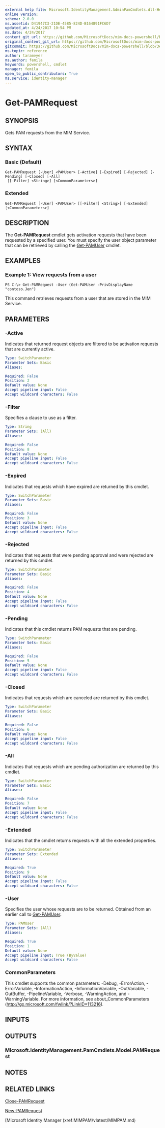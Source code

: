 ```yaml
---
external help file: Microsoft.IdentityManagement.AdminPamCmdlets.dll-Help.xml
online version: 
schema: 2.0.0
ms.assetid: D41947C3-21DE-4585-824D-B164891FC6D7
updated_at: 4/24/2017 10:54 PM
ms.date: 4/24/2017
content_git_url: https://github.com/MicrosoftDocs/mim-docs-powershell/blob/live/mim-cmdlets/MIMPAM/vlatest/Get-PAMRequest.md
original_content_git_url: https://github.com/MicrosoftDocs/mim-docs-powershell/blob/live/mim-cmdlets/MIMPAM/vlatest/Get-PAMRequest.md
gitcommit: https://github.com/MicrosoftDocs/mim-docs-powershell/blob/3e9264276b5141f0a82bd9905d67bb4900c9c2b3/mim-cmdlets/MIMPAM/vlatest/Get-PAMRequest.md
ms.topic: reference
author: tarameyer
ms.author: femila
keywords: powershell, cmdlet
manager: femila
open_to_public_contributors: True
ms.service: identity-manager
---
```


# Get-PAMRequest

## SYNOPSIS
Gets PAM requests from the MIM Service.

## SYNTAX

### Basic (Default)
```
Get-PAMRequest [-User] <PAMUser> [-Active] [-Expired] [-Rejected] [-Pending] [-Closed] [-All]
 [[-Filter] <String>] [<CommonParameters>]
```

### Extended
```
Get-PAMRequest [-User] <PAMUser> [[-Filter] <String>] [-Extended] [<CommonParameters>]
```

## DESCRIPTION
The **Get-PAMRequest** cmdlet gets activation requests that have been requested by a specified user.
You must specify the user object parameter that can be retrieved by calling the [Get-PAMUser](./Get-PAMUser.md) cmdlet.

## EXAMPLES

### Example 1: View requests from a user
```
PS C:\> Get-PAMRequest -User (Get-PAMUser -PrivDisplayName "contoso.Jen")
```

This command retrieves requests from a user that are stored in the MIM Service.

## PARAMETERS

### -Active
Indicates that returned request objects are filtered to be activation requests that are currently active.

```yaml
Type: SwitchParameter
Parameter Sets: Basic
Aliases: 

Required: False
Position: 2
Default value: None
Accept pipeline input: False
Accept wildcard characters: False
```

### -Filter
Specifies a clause to use as a filter.

```yaml
Type: String
Parameter Sets: (All)
Aliases: 

Required: False
Position: 8
Default value: None
Accept pipeline input: False
Accept wildcard characters: False
```

### -Expired
Indicates that requests which have expired are returned by this cmdlet.

```yaml
Type: SwitchParameter
Parameter Sets: Basic
Aliases: 

Required: False
Position: 3
Default value: None
Accept pipeline input: False
Accept wildcard characters: False
```

### -Rejected
Indicates that requests that were pending approval and were rejected are returned by this cmdlet.

```yaml
Type: SwitchParameter
Parameter Sets: Basic
Aliases: 

Required: False
Position: 4
Default value: None
Accept pipeline input: False
Accept wildcard characters: False
```

### -Pending
Indicates that this cmdlet returns PAM requests that are pending.

```yaml
Type: SwitchParameter
Parameter Sets: Basic
Aliases: 

Required: False
Position: 5
Default value: None
Accept pipeline input: False
Accept wildcard characters: False
```

### -Closed
Indicates that requests which are canceled are returned by this cmdlet.

```yaml
Type: SwitchParameter
Parameter Sets: Basic
Aliases: 

Required: False
Position: 6
Default value: None
Accept pipeline input: False
Accept wildcard characters: False
```

### -All
Indicates that requests which are pending authorization are returned by this cmdlet.

```yaml
Type: SwitchParameter
Parameter Sets: Basic
Aliases: 

Required: False
Position: 7
Default value: None
Accept pipeline input: False
Accept wildcard characters: False
```

### -Extended
Indicates that the cmdlet returns requests with all the extended properties.

```yaml
Type: SwitchParameter
Parameter Sets: Extended
Aliases: 

Required: True
Position: 9
Default value: None
Accept pipeline input: False
Accept wildcard characters: False
```

### -User
Specifies the user whose requests are to be returned.
Obtained from an earlier call to [Get-PAMUser](./Get-PAMUser.md).

```yaml
Type: PAMUser
Parameter Sets: (All)
Aliases: 

Required: True
Position: 1
Default value: None
Accept pipeline input: True (ByValue)
Accept wildcard characters: False
```

### CommonParameters
This cmdlet supports the common parameters: -Debug, -ErrorAction, -ErrorVariable, -InformationAction, -InformationVariable, -OutVariable, -OutBuffer, -PipelineVariable, -Verbose, -WarningAction, and -WarningVariable. For more information, see about_CommonParameters (http://go.microsoft.com/fwlink/?LinkID=113216).

## INPUTS

## OUTPUTS

### Microsoft.IdentityManagement.PamCmdlets.Model.PAMRequest

## NOTES

## RELATED LINKS

[Close-PAMRequest](xref:MIMPAM/vlatest/Close-PAMRequest.md)

[New-PAMRequest](xref:MIMPAM/vlatest/New-PAMRequest.md)

[Microsoft Identity Manager (xref:MIMPAM/vlatest/MIMPAM.md)
